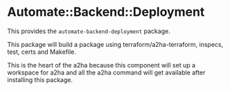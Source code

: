 # Automate::Backend::Deployment

This provides the `automate-backend-deployment` package.

This package will build a package using terraform/a2ha-terraform, inspecs, test, certs and Makefile.

This is the heart of the a2ha because this component will set up a workspace for a2ha and all the a2ha command will get available after installing this package.


